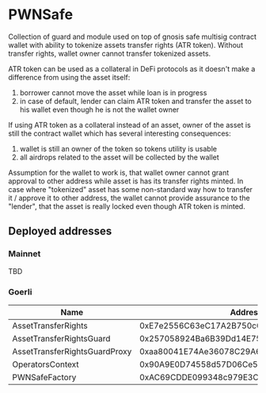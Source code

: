 # PWNSafe

Collection of guard and module used on top of gnosis safe multisig contract wallet with ability to tokenize assets transfer rights (ATR token). Without transfer rights, wallet owner cannot transfer tokenized assets.

ATR token can be used as a collateral in DeFi protocols as it doesn't make a difference from using the asset itself:
1) borrower cannot move the asset while loan is in progress
2) in case of default, lender can claim ATR token and transfer the asset to his wallet even though he is not the wallet owner

If using ATR token as a collateral instead of an asset, owner of the asset is still the contract wallet which has several interesting consequences:
1) wallet is still an owner of the token so tokens utility is usable
2) all airdrops related to the asset will be collected by the wallet

Assumption for the wallet to work is, that wallet owner cannot grant approval to other address while asset is has its transfer rights minted. In case where "tokenized" asset has some non-standard way how to transfer it / approve it to other address, the wallet cannot provide assurance to the "lender", that the asset is really locked even though ATR token is minted.

## Deployed addresses
### Mainnet
TBD

### Goerli
| Name | Address | Link |
| --- | --- | --- |
| AssetTransferRights | 0xE7e2556C63eC17A2B750c0a2Eb1d6DB2dE06DA89 | [Goerli](https://goerli.etherscan.io/address/0xE7e2556C63eC17A2B750c0a2Eb1d6DB2dE06DA89)
| AssetTransferRightsGuard | 0x257058924Ba6B39Dd14E7560d3107993bbF4518D | [Goerli](https://goerli.etherscan.io/address/0x257058924Ba6B39Dd14E7560d3107993bbF4518D)
| AssetTransferRightsGuardProxy | 0xaa80041E74Ae36078C29A68751097CEbf9E322F8 | [Goerli](https://goerli.etherscan.io/address/0xaa80041E74Ae36078C29A68751097CEbf9E322F8)
| OperatorsContext | 0x90A9E0D74558d57D06Ce5ccA1Af07D9B9c53e0E8 | [Goerli](https://goerli.etherscan.io/address/0x90A9E0D74558d57D06Ce5ccA1Af07D9B9c53e0E8)
| PWNSafeFactory | 0xAC69CDDE099348c979E3C14A2E754df08Ba7cecd | [Goerli](https://goerli.etherscan.io/address/0xAC69CDDE099348c979E3C14A2E754df08Ba7cecd)
